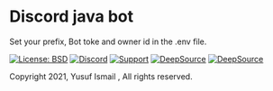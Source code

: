 # Discord java bot 
Set your prefix, Bot toke and owner id in the .env file.


[![License: BSD](https://img.shields.io/badge/License-BSD-green.svg)](https://opensource.org/licenses/BSD)
[![Discord](https://img.shields.io/discord/842490150537527306?label=&logo=discord&logoColor=ffffff&color=7389D8&labelColor=6A7EC2)]( https://discord.gg/hpY6s6mh3N)
[![Support](https://img.shields.io/badge/Gofundme-donate-blue?logo=gofundme)](https://www.gofundme.com/f/bvbqp-help-me-get-a-better-computer)
[![DeepSource](https://deepsource.io/gh/RealYusufIsmail/YusufIsmail_Discord_Bot_Java.svg/?label=active+issues&show_trend=true&token=C908jqB0KnBNq0CI5Oeyu46I)](https://deepsource.io/gh/RealYusufIsmail/YusufIsmail_Discord_Bot_Java/?ref=repository-badge)
[![DeepSource](https://deepsource.io/gh/RealYusufIsmail/YusufIsmail_Discord_Bot_Java.svg/?label=resolved+issues&show_trend=true&token=C908jqB0KnBNq0CI5Oeyu46I)](https://deepsource.io/gh/RealYusufIsmail/YusufIsmail_Discord_Bot_Java/?ref=repository-badge)

Copyright 2021, Yusuf Ismail , All rights reserved.
